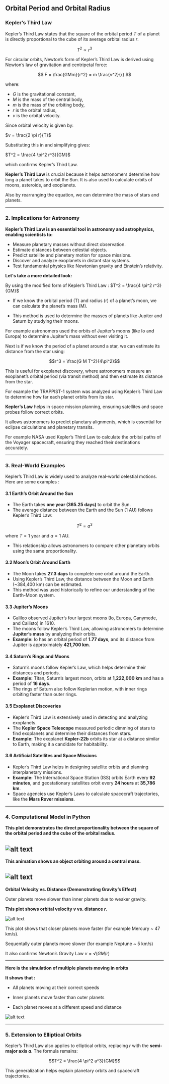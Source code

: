 ## Orbital Period and Orbital Radius

### Kepler’s Third Law
Kepler’s Third Law states that the square of the orbital period $T$ of a planet is directly proportional to the cube of its average orbital radius $r$.

$$ T^2 \propto r^3 $$

For circular orbits, Newton’s form of Kepler’s Third Law is derived using Newton’s law of gravitation and centripetal force:

$$ F = \frac{GMm}{r^2} = m \frac{v^2}{r} $$

where:

- $G$ is the gravitational constant,
- $M$ is the mass of the central body,
- $m$ is the mass of the orbiting body,
- $r$ is the orbital radius,
- $v$ is the orbital velocity.

Since orbital velocity is given by:

$v = \frac{2 \pi r}{T}$

Substituting this in and simplifying gives:

$T^2 = \frac{4 \pi^2 r^3}{GM}$

which confirms Kepler’s Third Law.

**Kepler’s Third Law** is crucial because it helps astronomers determine how long a planet takes to orbit the Sun. It is also used to calculate orbits of moons, asteroids, and exoplanets.

Also by rearranging the equation, we can determine the mass of stars and planets.

---

### 2. Implications for Astronomy
**Kepler’s Third Law is an essential tool in astronomy and astrophysics, enabling scientists to:**

- Measure planetary masses without direct observation.
- Estimate distances between celestial objects.
- Predict satellite and planetary motion for space missions.
- Discover and analyze exoplanets in distant star systems.
- Test fundamental physics like Newtonian gravity and Einstein’s relativity.

**Let's take a more detailed look:**

By using the modified form of Kepler’s Third Law : $T^2 = \frac{4 \pi^2 r^3}{GM}$

- If we know the orbital period (T) and radius (r) of a planet’s moon, we can calculate the planet’s mass (M).

- This method is used to determine the masses of planets like Jupiter and Saturn by studying their moons.

For example astronomers used the orbits of Jupiter’s moons (like Io and Europa) to determine Jupiter’s mass without ever visiting it.

Next is if we know the period of a planet around a star, we can estimate its distance from the star using: 

$$r^3 = \frac{G M T^2}{4\pi^2}$$

This is useful for exoplanet discovery, where astronomers measure an exoplanet’s orbital period (via transit method) and then estimate its distance from the star.

For example the TRAPPIST-1 system was analyzed using Kepler’s Third Law to determine how far each planet orbits from its star.

**Kepler’s Law** helps in space mission planning, ensuring satellites and space probes follow correct orbits.

It allows astronomers to predict planetary alignments, which is essential for eclipse calculations and planetary transits.

For example NASA used Kepler’s Third Law to calculate the orbital paths of the Voyager spacecraft, ensuring they reached their destinations accurately.

---

### 3. Real-World Examples
Kepler’s Third Law is widely used to analyze real-world celestial motions. Here are some examples :

#### **3.1 Earth’s Orbit Around the Sun**
- The Earth takes **one year (365.25 days)** to orbit the Sun.
- The average distance between the Earth and the Sun (1 AU) follows Kepler’s Third Law:

$$ T^2 = a^3 $$

where $T = 1$ year and $a = 1$ AU.

- This relationship allows astronomers to compare other planetary orbits using the same proportionality.

#### **3.2 Moon’s Orbit Around Earth**
- The Moon takes **27.3 days** to complete one orbit around the Earth.
- Using Kepler’s Third Law, the distance between the Moon and Earth (~384,400 km) can be estimated.
- This method was used historically to refine our understanding of the Earth-Moon system.

#### **3.3 Jupiter’s Moons**
- Galileo observed Jupiter’s four largest moons (Io, Europa, Ganymede, and Callisto) in 1610.
- The moons follow Kepler’s Third Law, allowing astronomers to determine **Jupiter’s mass** by analyzing their orbits.
- **Example:** Io has an orbital period of **1.77 days**, and its distance from Jupiter is approximately **421,700 km**.

#### **3.4 Saturn’s Rings and Moons**
- Saturn’s moons follow Kepler’s Law, which helps determine their distances and periods.
- **Example:** Titan, Saturn’s largest moon, orbits at **1,222,000 km** and has a period of **16 days**.
- The rings of Saturn also follow Keplerian motion, with inner rings orbiting faster than outer rings.

#### **3.5 Exoplanet Discoveries**
- Kepler’s Third Law is extensively used in detecting and analyzing exoplanets.
- The **Kepler Space Telescope** measured periodic dimming of stars to find exoplanets and determine their distances from stars.
- **Example:** The exoplanet **Kepler-22b** orbits its star at a distance similar to Earth, making it a candidate for habitability.

#### **3.6 Artificial Satellites and Space Missions**
- Kepler’s Third Law helps in designing satellite orbits and planning interplanetary missions.
- **Example:** The International Space Station (ISS) orbits Earth every **92 minutes**, and geostationary satellites orbit every **24 hours** at **35,786 km**.
- Space agencies use Kepler’s Laws to calculate spacecraft trajectories, like the **Mars Rover missions**.

---

### 4. Computational Model in Python
**This plot demonstrates the direct proportionality between the square of the orbital period and the cube of the orbital radius.**

![alt text](image.png)
---
**This animation shows an object orbiting around a central mass.**

![alt text](orbit.gif)
---
**Orbital Velocity vs. Distance (Demonstrating Gravity’s Effect)**

Outer planets move slower than inner planets due to weaker gravity.

**This plot shows orbital velocity $v$ vs. distance $r$.**

![alt text](image-1.png)

This plot shows that closer planets move faster (for example Mercury ~ 47 km/s).

Sequentally outer planets move slower (for example Neptune ~ 5 km/s)

It also confirms Newton’s Gravity Law $v = √(GM/r)$

---

**Here is the simulation of multiple planets moving in orbits**

**It shows that :**

- All planets moving at their correct speeds

- Inner planets move faster than outer planets

- Each planet moves at a different speed and distance

![alt text](<orbit (1).gif>)


---

### 5. Extension to Elliptical Orbits
Kepler’s Third Law also applies to elliptical orbits, replacing $r$ with the **semi-major axis $a$**. The formula remains:

$$T^2 = \frac{4 \pi^2 a^3}{GM}$$

This generalization helps explain planetary orbits and spacecraft trajectories.
